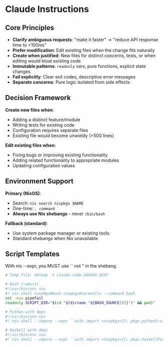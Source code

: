 # Claude Instructions

## Core Principles
- **Clarify ambiguous requests**: "make it faster" → "reduce API response time to <100ms"
- **Prefer modification**: Edit existing files when the change fits naturally
- **Create when justified**: New files for distinct concerns, tests, or when editing would bloat existing code
- **Immutable patterns**: `readonly` vars, pure functions, explicit state changes
- **Fail explicitly**: Clear exit codes, descriptive error messages
- **Separate concerns**: Pure logic isolated from side effects

## Decision Framework
**Create new files when**:
- Adding a distinct feature/module
- Writing tests for existing code
- Configuration requires separate files
- Existing file would become unwieldy (>500 lines)

**Edit existing files when**:
- Fixing bugs or improving existing functionality
- Adding related functionality to appropriate modules
- Updating configuration values

## Environment Support
**Primary (NixOS)**:
- Search: `nix search nixpkgs $NAME`
- One-time: `, command`
- **Always use Nix shebangs** - never `/bin/bash`

**Fallback (standard)**:
- Use system package manager or existing tools
- Standard shebangs when Nix unavailable

## Script Templates

With nix --expr, you MUST use `` not " in the shebang.

```bash
# Temp file: mktemp -t claude-code.XXXXXX.$EXT

# Bash (robust)
#!/usr/bin/env nix
#! nix shell nixpkgs#bash nixpkgs#coreutils --command bash
set -euo pipefail
readonly SCRIPT_DIR="$(cd "$(dirname "${BASH_SOURCE[0]}")" && pwd)"

# Python with deps
#!/usr/bin/env nix
#! nix shell --impure --expr ``with import <nixpkgs>{}; pkgs.python3.withPackages (ps: [ps.requests])`` --command python

# Haskell with deps
#!/usr/bin/env nix
#! nix shell --impure --expr ``with import <nixpkgs>{}; pkgs.haskellPackages.ghcWithPackages (ps: [ps.aeson])`` --command runhaskell
```
